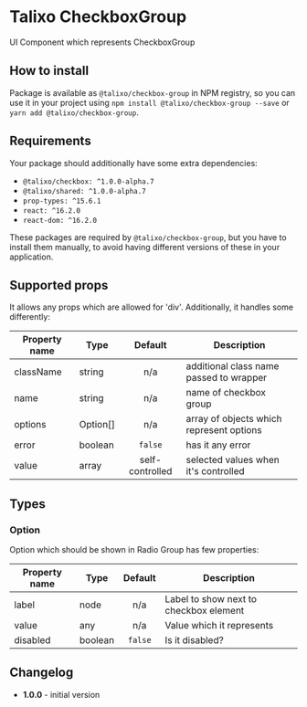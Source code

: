 # Talixo CheckboxGroup

UI Component which represents CheckboxGroup

## How to install

Package is available as `@talixo/checkbox-group` in NPM registry, so you can use it in your project
using `npm install @talixo/checkbox-group --save` or `yarn add @talixo/checkbox-group`.

## Requirements

Your package should additionally have some extra dependencies:

- `@talixo/checkbox: ^1.0.0-alpha.7`
- `@talixo/shared: ^1.0.0-alpha.7`
- `prop-types: ^15.6.1`
- `react: ^16.2.0`
- `react-dom: ^16.2.0`

These packages are required by `@talixo/checkbox-group`, but you have to install them manually,
to avoid having different versions of these in your application.

## Supported props

It allows any props which are allowed for 'div'. Additionally, it handles some differently:

Property name | Type     | Default         | Description
--------------|----------|:---------------:|--------------------------------
className     | string   | n/a             | additional class name passed to wrapper
name          | string   | n/a             | name of checkbox group
options       | Option[] | n/a             | array of objects which represent options
error         | boolean  | `false`         | has it any error
value         | array    | self-controlled | selected values when it's controlled

## Types

### Option

Option which should be shown in Radio Group has few properties:

Property name | Type      | Default | Description
--------------|-----------|:-------:|--------------------------------
label         | node      | n/a     | Label to show next to checkbox element
value         | any       | n/a     | Value which it represents
disabled      | boolean   | `false` | Is it disabled?


## Changelog

- **1.0.0** - initial version
